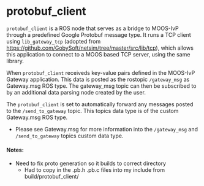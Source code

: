 # protobuf_client

`protobuf_client` is a ROS node that serves as a bridge to MOOS-IvP through a predefined Google Protobuf message type. It runs a TCP client using `lib_gateway_tcp` (adopted from https://github.com/GobySoft/netsim/tree/master/src/lib/tcp), which allows this application to connect to a MOOS based TCP server, using the same library.

When `protobuf_client` receiveds key-value pairs defined in the MOOS-IvP Gateway application. This data is posted as the rostopic `/gateway_msg` as Gateway.msg ROS type. The gateway_msg topic can then be subscribed to by an additional data parsing node created by the user.

The `protobuf_client` is set to automatically forward any messages posted to the `/send_to_gateway` topic. This topics data type is of the custom Gateway.msg ROS type.

* Please see Gateway.msg for more information into the `/gateway_msg` and `/send_to_gateway` topics custom data type.





#### Notes:
* Need to fix proto generation so it builds to correct directory
  * Had to copy in the .pb.h .pb.c files into my include from build/protobuf_client/

